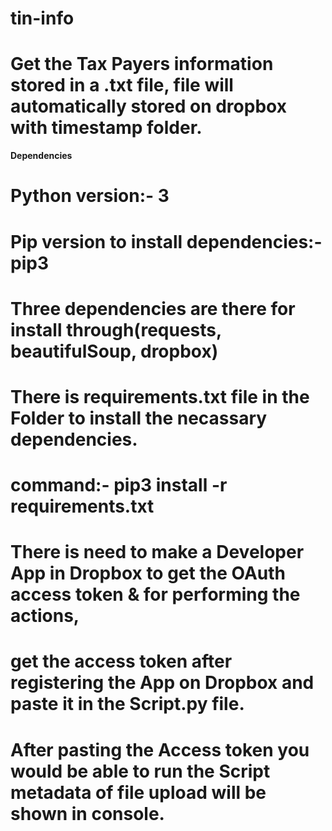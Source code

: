 # tin-info
# Get the Tax Payers information stored in a .txt file, file will automatically stored on dropbox with timestamp folder.

**Dependencies**

# Python version:- 3

# Pip version to install dependencies:- pip3

# Three dependencies are there for install through(requests, beautifulSoup, dropbox)

# There is requirements.txt file in the Folder to install the necassary dependencies.
# command:- pip3 install -r requirements.txt

# There is need to make a Developer App in Dropbox to get the OAuth access token & for performing the actions,

# get the access token after registering the App on Dropbox and paste it in the Script.py file.

# After pasting the Access token you would be able to run the Script metadata of file upload will be shown in console.
